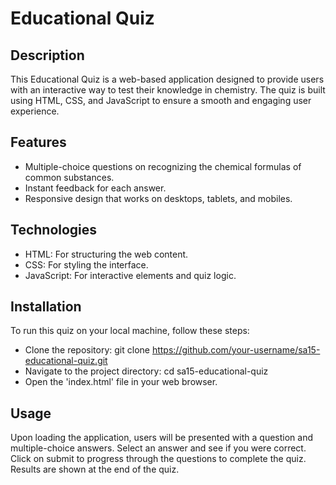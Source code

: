 # Educational Quiz

## Description

This Educational Quiz is a web-based application designed to provide users with an interactive way to test their knowledge in chemistry. The quiz is built using HTML, CSS, and JavaScript to ensure a smooth and engaging user experience.

## Features

- Multiple-choice questions on recognizing the chemical formulas of common substances.
- Instant feedback for each answer.
- Responsive design that works on desktops, tablets, and mobiles.

## Technologies

- HTML: For structuring the web content.
- CSS: For styling the interface.
- JavaScript: For interactive elements and quiz logic.

## Installation

To run this quiz on your local machine, follow these steps:

- Clone the repository:
git clone <https://github.com/your-username/sa15-educational-quiz.git>
- Navigate to the project directory:
cd sa15-educational-quiz
- Open the 'index.html' file in your web browser.

## Usage

Upon loading the application, users will be presented with a question and multiple-choice answers. Select an answer and see if you were correct. Click on submit to progress through the questions to complete the quiz. Results are shown at the end of the quiz.
